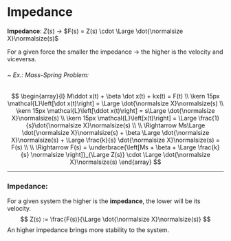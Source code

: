 # Impedance
**Impedance**: $Z(s)$
-> $F(s) = Z(s) \cdot \Large \dot{\normalsize X}\normalsize(s)$

For a given force the smaller the impedance -> the higher is the velocity and viceversa.

###### ~ Ex.: Mass-Spring Problem:
$$
\begin{array}{l}
M\ddot x(t) + \beta \dot x(t) + kx(t) = F(t)
\\
\kern 15px \mathcal{L}\left[\dot x(t)\right] = \Large \dot{\normalsize X}\normalsize(s)
\\
\kern 15px \mathcal{L}\left[\ddot x(t)\right] = s\Large \dot{\normalsize X}\normalsize(s)
\\
\kern 15px \mathcal{L}\left[x(t)\right] = \Large \frac{1}{s}\dot{\normalsize X}\normalsize(s)
\\
\\
\Rightarrow Ms\Large \dot{\normalsize X}\normalsize(s) + \beta \Large \dot{\normalsize X}\normalsize(s) + \Large \frac{k}{s} \dot{\normalsize X}\normalsize(s) = F(s)
\\
\\
\Rightarrow F(s) = \underbrace{\left[Ms + \beta + \Large \frac{k}{s} \normalsize \right]}_{\Large Z(s)} \cdot \Large \dot{\normalsize X}\normalsize(s)
\end{array}
$$

---
### Impedance:
For a given system the higher is the **impedance**, the lower will be its velocity.
$$
Z(s) := \frac{F(s)}{\Large \dot{\normalsize X}\normalsize(s)}
$$
An higher impedance brings more stability to the system.
